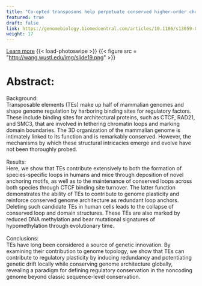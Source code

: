 ```yaml
---
title: "Co-opted transposons help perpetuate conserved higher-order chromosomal structures"
featured: true
draft: false
link: https://genomebiology.biomedcentral.com/articles/10.1186/s13059-019-1916-8
weight: 17
---
```


[Learn more](https://genomebiology.biomedcentral.com/articles/10.1186/s13059-019-1916-8)
{{< load-photoswipe >}}
{{< figure src = "http://wang.wustl.edu/img/slide19.png" >}}

# Abstract:
Background:  
Transposable elements (TEs) make up half of mammalian genomes and shape genome regulation by harboring binding sites for regulatory factors. These include binding sites for architectural proteins, such as CTCF, RAD21, and SMC3, that are involved in tethering chromatin loops and marking domain boundaries. The 3D organization of the mammalian genome is intimately linked to its function and is remarkably conserved. However, the mechanisms by which these structural intricacies emerge and evolve have not been thoroughly probed.
\
\
Results:  
Here, we show that TEs contribute extensively to both the formation of species-specific loops in humans and mice through deposition of novel anchoring motifs, as well as to the maintenance of conserved loops across both species through CTCF binding site turnover. The latter function demonstrates the ability of TEs to contribute to genome plasticity and reinforce conserved genome architecture as redundant loop anchors. Deleting such candidate TEs in human cells leads to the collapse of conserved loop and domain structures. These TEs are also marked by reduced DNA methylation and bear mutational signatures of hypomethylation through evolutionary time.
\
\
Conclusions:  
TEs have long been considered a source of genetic innovation. By examining their contribution to genome topology, we show that TEs can contribute to regulatory plasticity by inducing redundancy and potentiating genetic drift locally while conserving genome architecture globally, revealing a paradigm for defining regulatory conservation in the noncoding genome beyond classic sequence-level conservation.